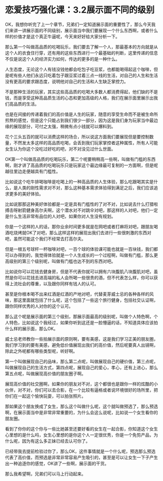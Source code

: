 # 恋爱技巧强化课：3.2展示面不同的级别

OK，我想你听完了上一个章节，兄弟们一定知道展示面的重要性了，那么今天我们来讲一讲展示面的不同级别，展示面当中我们要展现一个什么东西啊，或者什么样的价值才是这个真正牛逼呢，今天来好好给大家分析一下。

那么第一个叫做高品质的吃喝玩乐，我们要去了解一个人，那最基本的方向就是从这个人的衣食住行穿，还有用的这些东西进行一个最基础的判断，这里传递的信息不仅是说这个人的经济实力如何，传达的更多的是一种什么。

人生态度，无论这个人有钱没钱他都会吃包子吃豆浆，也都能喝得起这个咖啡，但是呢有些人他们永远只吃着包子跟豆浆过着三点一线的生活，对自己的人生和生活没有更高的要求跟态度，说明他对自己的生活和人生缺乏掌控力。

不是那种生活的玩家，其实这些高品质的吃喝大多数人都消费得起，他们缺的不是钱，而是享受这种高品质生活的心态和更加高级的人格，我们在展示面里展示出我们高品质的生活。

也是在间接的传递着我们的高价值是人生的玩家，随意的享受生命而不是被生命所煎熬的感觉，但是这个只能占到我们很少一部分，因为这是我们身为玩家当中最边缘的展现部分，可付之太强，稍微有点小钱就可以爆料到。

花个三头五百的就可以消费这样的场合，所以说这方面我们要展现但是要控制数量，不然发太多这样的高品质吃喝，会丢到我们玩家掌控者这种属性，所有人可能女生认为你这个没吃过好吃的吧，对不对没见过什么世面。

OK第一个叫做高品质的吃喝玩乐，第二个呢要稍稍高一些啊，叫做有门槛的东西啊，刚才讲了高品质的吃喝玩乐只是玩家这个最边缘最可复制的一方面啊，但是呢越往里边走便越具有门槛性。

比如说这个吃牛排喝咖啡是吃喝上的一种高品质的人生体验，那么吃跟喝其实是什么，是人类的刚性需求对不对，那么这种基本需求体验得到满足之后，我们应该追求更多的美好体验。

比如说那那这种美好体验都是一定是具有门槛性的了对不对，比如说去什么打猎啦搏击呀射箭健身高尔夫啊，这个潜水对不对跳伞对吧，那这样的人对吧，他们一定是什么生活非常有品位的人对吧，如果你对人生没有规划。

你是一个这样的人的话，那你业余时间更多就是在网吧或者打麻将对吧，跟朋友喝酒吃烧烤就OK了对吧，那么这样这样的展现出我们去进行一些很刺激的东西对吧，虽然可能这个我们不经常去打高尔夫。

但是一根五号球杆一杯咖啡对吧，一百个球的体验课可能也就是一百块钱，我们都可以办得到的，我觉得体验就是一个人生成长的一个过程啊，叫做有门槛，那么更高级别的第三个级别呢，叫做有门槛也达不到的东西对吧。

比如说你可以花钱去健身房，但是不代表你就可以拥有六块腹肌八块腹肌对吧，虽然是你可以花钱去进高端的私人会所喝一些很贵的酒，但不代表怎么样，你可以获得上流社会的尊重，以及跟你同样有钱人的认可。

甚至是你根本喝不出来红酒是红酒的产地对吧，代替麦芽威士忌的各种各样的风味，那这里面就包括了什么呢，这个包括了一些这个旅行健身，包括社交认证啊，跟你同样优秀的人对你的这个认可。

那么这个呢是展示面的第三个级别，那展示面最高的级别呢，叫做个人特色啊，个人特色，比如说这个我经过，如果你听到这还是一脸懵逼的话，不知道具体应该拍什么样的展示面，那么OK。

威士忌老师教你一些拍展示面的原则啊，要有美感，这是我们学习正美的朋友圈，我们学习到的要有美感，避免低价值展现出我们的高价值，然后呢要真人出镜啊，除此之外呢都有哪些类型呢，听好啊。

第一个叫做展现自己的品味，那么第二点呢，叫做展现自己的硬价值，第三点呢，叫做展现自己的生活方式，第四点呢，展现自己的爱心，孝心，还有上进心，那么第五点呢，叫做展现高价值的朋友圈子啊。

展现高价值的社交圈啊，如果你的朋友对不对，这个都很也是跟你一样的炫酷的小伙伴，对不对，你们可以去合影，在一个比较有逼格或者说环境很好的场所里，把你们在一起这个愉快玩耍，可以拍张照片。

那如果这个朋友换成了女生，那么这个叫做什么呢，这个就叫做预选了，那么预选啊，在展示面当中是非常非常重要的，为什么会这么说呢，比如说一个女生看你的朋友圈。

看到了你你的这个你与一些比她甚至还要好看的女生在一起合影，你知道这个女生心里想的是什么吗，女生心里想的是你这个人一定很优秀，你是一个免剪产品，为什么呢，因为有这么多正妹已经去认可你了。

已经带我去提前检验过你了，那么OK，这件事情就是一个什么呢，预选那么预选代表了高价值，而预选是非常非常容易产生吸引的，甚至是可以让女生一下子产生出一种追逐你的感觉，OK讲了一些啊，展示面的干货。

那么我希望啊，兄弟们可以马上行动起来。